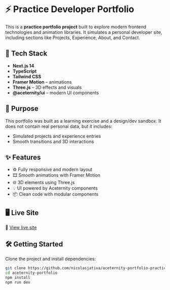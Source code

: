 # ⚡ Practice Developer Portfolio

This is a **practice portfolio project** built to explore modern frontend technologies and animation libraries. It simulates a personal developer site, including sections like Projects, Experience, About, and Contact.

## 🚀 Tech Stack

- **Next.js 14**
- **TypeScript**
- **Tailwind CSS**
- **Framer Motion** – animations
- **Three.js** – 3D effects and visuals
- **@aceternity/ui** – modern UI components

## 🎯 Purpose

This portfolio was built as a learning exercise and a design/dev sandbox. It does not contain real personal data, but it includes:
- Simulated projects and experience entries
- Smooth transitions and 3D interactions

## ✨ Features

- ⚙️ Fully responsive and modern layout
- 🎞️ Smooth animations with Framer Motion
- 🌐 3D elements using Three.js
- 💡 UI powered by Aceternity components
- 📦 Clean code with modular components

## 🖥️ Live Site

🔗 [View live site](https://nj-aceternity-portfolio.vercel.app/)

## 🛠️ Getting Started

Clone the project and install dependencies:

```bash
git clone https://github.com/nicolasjativa/aceternity-portfolio-practice.git
cd aceternity-portfolio
npm install
npm run dev
